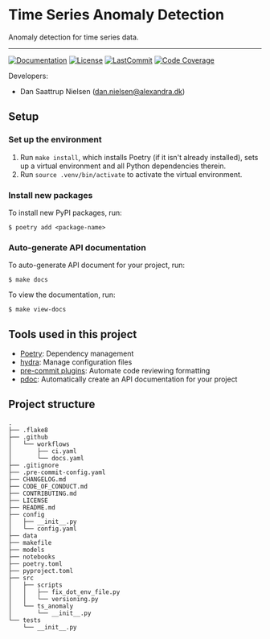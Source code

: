# Time Series Anomaly Detection

Anomaly detection for time series data.

______________________________________________________________________
[![Documentation](https://img.shields.io/badge/docs-passing-green)](https://alexandrainst.github.io/ts_anomaly/ts_anomaly.html)
[![License](https://img.shields.io/github/license/alexandrainst/ts_anomaly)](https://github.com/alexandrainst/ts_anomaly/blob/main/LICENSE)
[![LastCommit](https://img.shields.io/github/last-commit/alexandrainst/ts_anomaly)](https://github.com/alexandrainst/ts_anomaly/commits/main)
[![Code Coverage](https://img.shields.io/badge/Coverage-0%25-red.svg)](https://github.com/alexandrainst/ts_anomaly/tree/main/tests)


Developers:

- Dan Saattrup Nielsen (dan.nielsen@alexandra.dk)


## Setup

### Set up the environment

1. Run `make install`, which installs Poetry (if it isn't already installed), sets up a virtual environment and all Python dependencies therein.
2. Run `source .venv/bin/activate` to activate the virtual environment.

### Install new packages

To install new PyPI packages, run:

```
$ poetry add <package-name>
```

### Auto-generate API documentation

To auto-generate API document for your project, run:

```
$ make docs
```

To view the documentation, run:

```
$ make view-docs
```

## Tools used in this project
* [Poetry](https://towardsdatascience.com/how-to-effortlessly-publish-your-python-package-to-pypi-using-poetry-44b305362f9f): Dependency management
* [hydra](https://hydra.cc/): Manage configuration files
* [pre-commit plugins](https://pre-commit.com/): Automate code reviewing formatting
* [pdoc](https://github.com/pdoc3/pdoc): Automatically create an API documentation for your project

## Project structure
```
.
├── .flake8
├── .github
│   └── workflows
│       ├── ci.yaml
│       └── docs.yaml
├── .gitignore
├── .pre-commit-config.yaml
├── CHANGELOG.md
├── CODE_OF_CONDUCT.md
├── CONTRIBUTING.md
├── LICENSE
├── README.md
├── config
│   ├── __init__.py
│   └── config.yaml
├── data
├── makefile
├── models
├── notebooks
├── poetry.toml
├── pyproject.toml
├── src
│   ├── scripts
│   │   ├── fix_dot_env_file.py
│   │   └── versioning.py
│   └── ts_anomaly
│       └── __init__.py
└── tests
    └── __init__.py
```
